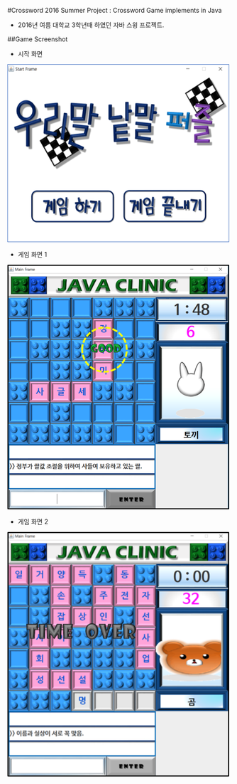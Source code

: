 #Crossword
2016 Summer Project : Crossword Game implements in Java
- 2016년 여름 대학교 3학년때 하였던 자바 스윙 프로젝트.

##Game Screenshot

- 시작 화면
<img src="./README_Image/game1_Image.png" width="500" height="400"/>

- 게임 화면 1
<img src="./README_Image/game2_Image.png" width="500" height="550"/>

- 게임 화면 2
<img src="./README_Image/game3_Image.png" width="500" height="550"/>